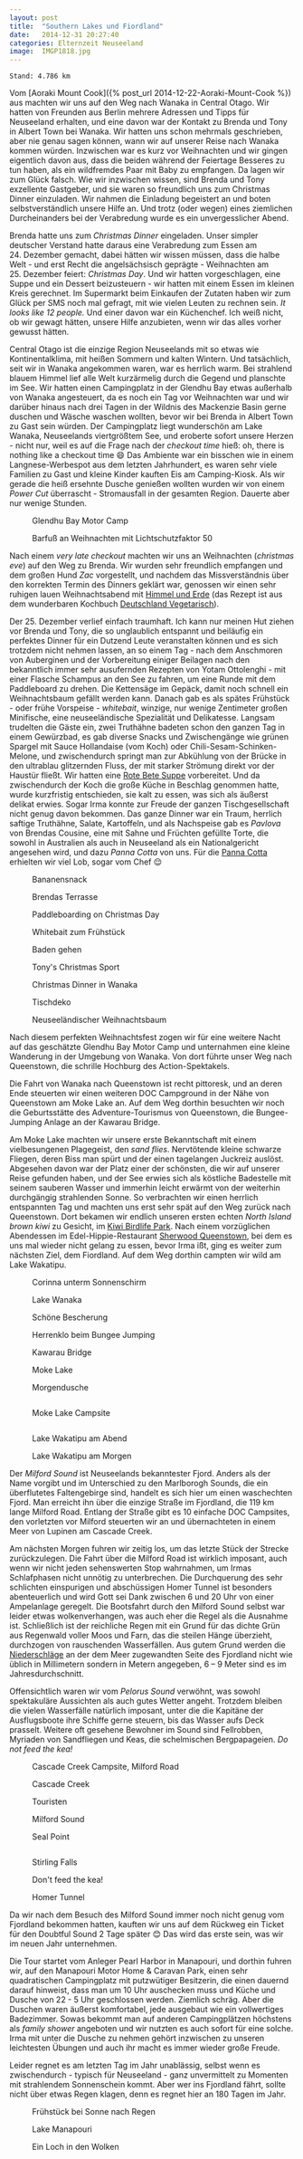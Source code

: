 ```yaml
---
layout: post
title:  "Southern Lakes und Fiordland"
date:   2014-12-31 20:27:40
categories: Elternzeit Neuseeland
image:  IMGP1818.jpg
---
```

	Stand: 4.786 km

Vom [Aoraki Mount Cook]({% post_url 2014-12-22-Aoraki-Mount-Cook %}) aus machten wir uns auf den Weg nach Wanaka in Central Otago. Wir hatten von Freunden aus Berlin mehrere Adressen und Tipps für Neuseeland erhalten, und eine davon war der Kontakt zu Brenda und Tony in Albert Town bei Wanaka. Wir hatten uns schon mehrmals geschrieben, aber nie genau sagen können, wann wir auf unserer Reise nach Wanaka kommen würden. Inzwischen war es kurz vor Weihnachten und wir gingen eigentlich davon aus, dass die beiden während der Feiertage Besseres zu tun haben, als ein wildfremdes Paar mit Baby zu empfangen. Da lagen wir zum Glück falsch. Wie wir inzwischen wissen, sind Brenda und Tony exzellente Gastgeber, und sie waren so freundlich uns zum Christmas Dinner einzuladen. Wir nahmen die Einladung begeistert an und boten selbstverständlich unsere Hilfe an. Und trotz (oder wegen) eines ziemlichen Durcheinanders bei der Verabredung wurde es ein unvergesslicher Abend.

Brenda hatte uns zum *Christmas Dinner* eingeladen. Unser simpler deutscher Verstand hatte daraus eine Verabredung zum Essen am 24. Dezember gemacht, dabei hätten wir wissen müssen, dass die halbe Welt - und erst Recht die angelsächsisch geprägte - Weihnachten am 25. Dezember feiert: *Christmas Day*. Und wir hatten vorgeschlagen, eine Suppe und ein Dessert beizusteuern - wir hatten mit einem Essen im kleinen Kreis gerechnet. Im Supermarkt beim Einkaufen der Zutaten haben wir zum Glück per SMS noch mal gefragt, mit wie vielen Leuten zu rechnen sein. *It looks like 12 people.* Und einer davon war ein Küchenchef. Ich weiß nicht, ob wir gewagt hätten, unsere Hilfe anzubieten, wenn wir das alles vorher gewusst hätten.

Central Otago ist die einzige Region Neuseelands mit so etwas wie Kontinentalklima, mit heißen Sommern und kalten Wintern. Und tatsächlich, seit wir in Wanaka angekommen waren, war es herrlich warm. Bei strahlend blauem Himmel lief alle Welt kurzärmelig durch die Gegend und planschte im See. Wir hatten einen Campingplatz in der Glendhu Bay etwas außerhalb von Wanaka angesteuert, da es noch ein Tag vor Weihnachten war und wir darüber hinaus nach drei Tagen in der Wildnis des Mackenzie Basin gerne duschen und Wäsche waschen wollten, bevor wir bei Brenda in Albert Town zu Gast sein würden. Der Campingplatz liegt wunderschön am Lake Wanaka, Neuseelands viertgrößtem See, und eroberte sofort unsere Herzen - nicht nur, weil es auf die Frage nach der *checkout time* hieß: oh, there is nothing like a checkout time :smile: Das Ambiente war ein bisschen wie in einem Langnese-Werbespot aus dem letzten Jahrhundert, es waren sehr viele Familien zu Gast und kleine Kinder kauften Eis am Camping-Kiosk. Als wir gerade die heiß ersehnte Dusche genießen wollten wurden wir von einem *Power Cut* überrascht - Stromausfall in der gesamten Region. Dauerte aber nur wenige Stunden.

<div class="carousel">
<figure>
	<picture>
		<source srcset="/assets/images/phone/IMGP1742.JPG" media="(max-width:320px)">
		<source srcset="/assets/images/tablet/IMGP1742.JPG" media="(max-width:800px)">
		<source srcset="/assets/images/desktop/IMGP1742.JPG" media="(min-width:800px)">
		<img alt="">
	</picture>
	<figcaption>Glendhu Bay Motor Camp</figcaption>
</figure>
<figure>
	<picture>
		<source srcset="/assets/images/phone/IMGP1747.JPG" media="(max-width:320px)">
		<source srcset="/assets/images/tablet/IMGP1747.JPG" media="(max-width:800px)">
		<source srcset="/assets/images/desktop/IMGP1747.JPG" media="(min-width:800px)">
		<img alt="">
	</picture>
	<figcaption>Barfuß an Weihnachten mit Lichtschutzfaktor 50</figcaption>
</figure>
</div>

Nach einem *very late checkout* machten wir uns an Weihnachten (*christmas eve*) auf den Weg zu Brenda. Wir wurden sehr freundlich empfangen und dem großen Hund *Zac* vorgestellt, und nachdem das Missverständnis über den korrekten Termin des Dinners geklärt war, genossen wir einen sehr ruhigen lauen Weihnachtsabend mit [Himmel und Erde][himmelunderde] (das Rezept ist aus dem wunderbaren Kochbuch [Deutschland Vegetarisch][deutschlandvegetarisch]).

Der 25. Dezember verlief einfach traumhaft. Ich kann nur meinen Hut ziehen vor Brenda und Tony, die so unglaublich entspannt und beiläufig ein perfektes Dinner für ein Dutzend Leute veranstalten können und es sich trotzdem nicht nehmen lassen, an so einem Tag - nach dem Anschmoren von Auberginen und der Vorbereitung einiger Beilagen nach den bekanntlich immer sehr ausufernden Rezepten von Yotam Ottolenghi - mit einer Flasche Schampus an den See zu fahren, um eine Runde mit dem Paddleboard zu drehen. Die Kettensäge im Gepäck, damit noch schnell ein Weihnachtsbaum gefällt werden kann. Danach gab es als spätes Frühstück - oder frühe Vorspeise - *whitebait*, winzige, nur wenige Zentimeter großen Minifische, eine neuseeländische Spezialität und Delikatesse. Langsam trudelten die Gäste ein, zwei Truthähne badeten schon den ganzen Tag in einem Gewürzbad, es gab diverse Snacks und Zwischengänge wie grünen Spargel mit Sauce Hollandaise (vom Koch) oder Chili-Sesam-Schinken-Melone, und zwischendurch springt man zur Abkühlung von der Brücke in den ultrablau glitzernden Fluss, der mit starker Strömung direkt vor der Haustür fließt. Wir hatten eine [Rote Bete Suppe][suppe] vorbereitet. Und da zwischendurch der Koch die große Küche in Beschlag genommen hatte, wurde kurzfristig entschieden, sie kalt zu essen, was sich als äußerst delikat erwies. Sogar Irma konnte zur Freude der ganzen Tischgesellschaft nicht genug davon bekommen. Das ganze Dinner war ein Traum, herrlich saftige Truthähne, Salate, Kartoffeln, und als Nachspeise gab es *Pavlova* von Brendas Cousine, eine mit Sahne und Früchten gefüllte Torte, die sowohl in Australien als auch in Neuseeland als ein Nationalgericht angesehen wird, und dazu *Panna Cotta* von uns. Für die [Panna Cotta][dessert] erhielten wir viel Lob, sogar vom Chef :relieved:

<div class="carousel">
<figure>
	<picture>
		<source srcset="/assets/images/phone/IMGP1752.JPG" media="(max-width:320px)">
		<source srcset="/assets/images/tablet/IMGP1752.JPG" media="(max-width:800px)">
		<source srcset="/assets/images/desktop/IMGP1752.JPG" media="(min-width:800px)">
		<img alt="">
	</picture>
	<figcaption>Bananensnack</figcaption>
</figure>
<figure>
	<picture>
		<source srcset="/assets/images/phone/IMGP1754.JPG" media="(max-width:320px)">
		<source srcset="/assets/images/tablet/IMGP1754.JPG" media="(max-width:800px)">
		<source srcset="/assets/images/desktop/IMGP1754.JPG" media="(min-width:800px)">
		<img alt="">
	</picture>
	<figcaption>Brendas Terrasse</figcaption>
</figure>
<figure>
	<picture>
		<source srcset="/assets/images/phone/IMGP1759.JPG" media="(max-width:320px)">
		<source srcset="/assets/images/tablet/IMGP1759.JPG" media="(max-width:800px)">
		<source srcset="/assets/images/desktop/IMGP1759.JPG" media="(min-width:800px)">
		<img alt="">
	</picture>
	<figcaption>Paddleboarding on Christmas Day</figcaption>
</figure>
<figure>
	<picture>
		<source srcset="/assets/images/phone/IMGP1773.JPG" media="(max-width:320px)">
		<source srcset="/assets/images/tablet/IMGP1773.JPG" media="(max-width:800px)">
		<source srcset="/assets/images/desktop/IMGP1773.JPG" media="(min-width:800px)">
		<img alt="">
	</picture>
	<figcaption>Whitebait zum Frühstück</figcaption>
</figure>
<figure>
	<picture>
		<source srcset="/assets/images/phone/IMGP1778.JPG" media="(max-width:320px)">
		<source srcset="/assets/images/tablet/IMGP1778.JPG" media="(max-width:800px)">
		<source srcset="/assets/images/desktop/IMGP1778.JPG" media="(min-width:800px)">
		<img alt="">
	</picture>
	<figcaption>Baden gehen</figcaption>
</figure>
<figure>
	<picture>
		<source srcset="/assets/images/phone/IMGP1782.JPG" media="(max-width:320px)">
		<source srcset="/assets/images/tablet/IMGP1782.JPG" media="(max-width:800px)">
		<source srcset="/assets/images/desktop/IMGP1782.JPG" media="(min-width:800px)">
		<img alt="">
	</picture>
	<figcaption>Tony's Christmas Sport</figcaption>
</figure>
<figure>
	<picture>
		<source srcset="/assets/images/phone/IMGP1789.JPG" media="(max-width:320px)">
		<source srcset="/assets/images/tablet/IMGP1789.JPG" media="(max-width:800px)">
		<source srcset="/assets/images/desktop/IMGP1789.JPG" media="(min-width:800px)">
		<img alt="">
	</picture>
	<figcaption>Christmas Dinner in Wanaka</figcaption>
</figure>
<figure>
	<picture>
		<source srcset="/assets/images/phone/IMGP1793.JPG" media="(max-width:320px)">
		<source srcset="/assets/images/tablet/IMGP1793.JPG" media="(max-width:800px)">
		<source srcset="/assets/images/desktop/IMGP1793.JPG" media="(min-width:800px)">
		<img alt="">
	</picture>
	<figcaption>Tischdeko</figcaption>
</figure>
<figure>
	<picture>
		<source srcset="/assets/images/phone/IMGP1795.JPG" media="(max-width:320px)">
		<source srcset="/assets/images/tablet/IMGP1795.JPG" media="(max-width:800px)">
		<source srcset="/assets/images/desktop/IMGP1795.JPG" media="(min-width:800px)">
		<img alt="">
	</picture>
	<figcaption>Neuseeländischer Weihnachtsbaum</figcaption>
</figure>
</div>

Nach diesem perfekten Weihnachtsfest zogen wir für eine weitere Nacht auf das geschätzte Glendhu Bay Motor Camp und unternahmen eine kleine Wanderung in der Umgebung von Wanaka. Von dort führte unser Weg nach Queenstown, die schrille Hochburg des Action-Spektakels.

Die Fahrt von Wanaka nach Queenstown ist recht pittoresk, und an deren Ende steuerten wir einen weiteren DOC Campground in der Nähe von Queenstown am Moke Lake an. Auf dem Weg dorthin besuchten wir noch die Geburtsstätte des Adventure-Tourismus von Queenstown, die Bungee-Jumping Anlage an der Kawarau Bridge.

Am Moke Lake machten wir unsere erste Bekanntschaft mit einem vielbesungenen Plagegeist, den *sand flies*. Nervtötende kleine schwarze Fliegen, deren Biss man spürt und der einen tagelangen Juckreiz auslöst. Abgesehen davon war der Platz einer der schönsten, die wir auf unserer Reise gefunden haben, und der See erwies sich als köstliche Badestelle mit seinem sauberen Wasser und immerhin leicht erwärmt von der weiterhin durchgängig strahlenden Sonne. So verbrachten wir einen herrlich entspannten Tag und machten uns erst sehr spät auf den Weg zurück nach Queenstown. Dort bekamen wir endlich unseren ersten echten *North Island brown kiwi* zu Gesicht, im [Kiwi Birdlife Park][kiwi]. Nach einem vorzüglichen Abendessen im Edel-Hippie-Restaurant [Sherwood Queenstown][sherwood], bei dem es uns mal wieder nicht gelang zu essen, bevor Irma ißt, ging es weiter zum nächsten Ziel, dem Fiordland. Auf dem Weg dorthin campten wir wild am Lake Wakatipu.

<div class="carousel">
<figure>
	<picture>
		<source srcset="/assets/images/phone/IMGP1804.JPG" media="(max-width:320px)">
		<source srcset="/assets/images/tablet/IMGP1804.JPG" media="(max-width:800px)">
		<source srcset="/assets/images/desktop/IMGP1804.JPG" media="(min-width:800px)">
		<img alt="">
	</picture>
	<figcaption>Corinna unterm Sonnenschirm</figcaption>
</figure>
<figure>
	<picture>
		<source srcset="/assets/images/phone/IMGP1805.JPG" media="(max-width:320px)">
		<source srcset="/assets/images/tablet/IMGP1805.JPG" media="(max-width:800px)">
		<source srcset="/assets/images/desktop/IMGP1805.JPG" media="(min-width:800px)">
		<img alt="">
	</picture>
	<figcaption>Lake Wanaka</figcaption>
</figure>
<figure>
	<picture>
		<source srcset="/assets/images/phone/IMGP1818.JPG" media="(max-width:320px)">
		<source srcset="/assets/images/tablet/IMGP1818.JPG" media="(max-width:800px)">
		<source srcset="/assets/images/desktop/IMGP1818.JPG" media="(min-width:800px)">
		<img alt="">
	</picture>
	<figcaption>Schöne Bescherung</figcaption>
</figure>
<figure>
	<picture>
		<source srcset="/assets/images/phone/IMGP1829.JPG" media="(max-width:320px)">
		<source srcset="/assets/images/tablet/IMGP1829.JPG" media="(max-width:800px)">
		<source srcset="/assets/images/desktop/IMGP1829.JPG" media="(min-width:800px)">
		<img alt="">
	</picture>
	<figcaption>Herrenklo beim Bungee Jumping</figcaption>
</figure>
<figure>
	<picture>
		<source srcset="/assets/images/phone/IMGP1835.JPG" media="(max-width:320px)">
		<source srcset="/assets/images/tablet/IMGP1835.JPG" media="(max-width:800px)">
		<source srcset="/assets/images/desktop/IMGP1835.JPG" media="(min-width:800px)">
		<img alt="">
	</picture>
	<figcaption>Kawarau Bridge</figcaption>
</figure>
<figure>
	<picture>
		<source srcset="/assets/images/phone/IMGP1841.JPG" media="(max-width:320px)">
		<source srcset="/assets/images/tablet/IMGP1841.JPG" media="(max-width:800px)">
		<source srcset="/assets/images/desktop/IMGP1841.JPG" media="(min-width:800px)">
		<img alt="">
	</picture>
	<figcaption>Moke Lake</figcaption>
</figure>
<figure>
	<picture>
		<source srcset="/assets/images/phone/IMGP1848.JPG" media="(max-width:320px)">
		<source srcset="/assets/images/tablet/IMGP1848.JPG" media="(max-width:800px)">
		<source srcset="/assets/images/desktop/IMGP1848.JPG" media="(min-width:800px)">
		<img alt="">
	</picture>
	<figcaption>Morgendusche</figcaption>
</figure>
<figure>
	<picture>
		<source srcset="/assets/images/phone/IMGP1850.JPG" media="(max-width:320px)">
		<source srcset="/assets/images/tablet/IMGP1850.JPG" media="(max-width:800px)">
		<source srcset="/assets/images/desktop/IMGP1850.JPG" media="(min-width:800px)">
		<img alt="">
	</picture>
</figure>
<figure>
	<picture>
		<source srcset="/assets/images/phone/IMGP1859.JPG" media="(max-width:320px)">
		<source srcset="/assets/images/tablet/IMGP1859.JPG" media="(max-width:800px)">
		<source srcset="/assets/images/desktop/IMGP1859.JPG" media="(min-width:800px)">
		<img alt="">
	</picture>
	<figcaption>Moke Lake Campsite</figcaption>
</figure>
<figure>
	<picture>
		<source srcset="/assets/images/phone/IMGP1861.JPG" media="(max-width:320px)">
		<source srcset="/assets/images/tablet/IMGP1861.JPG" media="(max-width:800px)">
		<source srcset="/assets/images/desktop/IMGP1861.JPG" media="(min-width:800px)">
		<img alt="">
	</picture>
</figure>
<figure>
	<picture>
		<source srcset="/assets/images/phone/IMGP1871.JPG" media="(max-width:320px)">
		<source srcset="/assets/images/tablet/IMGP1871.JPG" media="(max-width:800px)">
		<source srcset="/assets/images/desktop/IMGP1871.JPG" media="(min-width:800px)">
		<img alt="">
	</picture>
	<figcaption>Lake Wakatipu am Abend</figcaption>
</figure>
<figure>
	<picture>
		<source srcset="/assets/images/phone/IMGP1878.JPG" media="(max-width:320px)">
		<source srcset="/assets/images/tablet/IMGP1878.JPG" media="(max-width:800px)">
		<source srcset="/assets/images/desktop/IMGP1878.JPG" media="(min-width:800px)">
		<img alt="">
	</picture>
	<figcaption>Lake Wakatipu am Morgen</figcaption>
</figure>
</div>

Der *Milford Sound* ist Neuseelands bekanntester Fjord. Anders als der Name vorgibt und im Unterschied zu den Marlborogh Sounds, die ein überflutetes Faltengebirge sind, handelt es sich hier um einen waschechten Fjord. Man erreicht ihn über die einzige Straße im Fjordland, die 119 km lange Milford Road. Entlang der Straße gibt es 10 einfache DOC Campsites, den vorletzten vor Milford steuerten wir an und übernachteten in einem Meer von Lupinen am Cascade Creek.

Am nächsten Morgen fuhren wir zeitig los, um das letzte Stück der Strecke zurückzulegen. Die Fahrt über die Milford Road ist wirklich imposant, auch wenn wir nicht jeden sehenswerten Stop wahrnahmen, um Irmas Schlafphasen nicht unnötig zu unterbrechen. Die Durchquerung des sehr schlichten einspurigen und abschüssigen Homer Tunnel ist besonders abenteuerlich und wird Gott sei Dank zwischen 6 und 20 Uhr von einer Ampelanlage geregelt. Die Bootsfahrt durch den Milford Sound selbst war leider etwas wolkenverhangen, was auch eher die Regel als die Ausnahme ist. Schließlich ist der reichliche Regen mit ein Grund für das dichte Grün aus Regenwald voller Moos und Farn, das die steilen Hänge überzieht, durchzogen von rauschenden Wasserfällen. Aus gutem Grund werden die [Niederschläge][klima] an der dem Meer zugewandten Seite des Fjordland nicht wie üblich in Millimetern sondern in Metern angegeben, 6 – 9 Meter sind es im Jahresdurchschnitt.

Offensichtlich waren wir vom *Pelorus Sound* verwöhnt, was sowohl spektakuläre Aussichten als auch gutes Wetter angeht. Trotzdem bleiben die vielen Wasserfälle natürlich imposant, unter die die Kapitäne der Ausflugsboote ihre Schiffe gerne steuern, bis das Wasser aufs Deck prasselt. Weitere oft gesehene Bewohner im Sound sind Fellrobben, Myriaden von Sandfliegen und Keas, die schelmischen Bergpapageien. *Do not feed the kea!*

<div class="carousel">
<figure>
	<picture>
		<source srcset="/assets/images/phone/DSC02371.JPG" media="(max-width:320px)">
		<source srcset="/assets/images/tablet/DSC02371.JPG" media="(max-width:800px)">
		<source srcset="/assets/images/desktop/DSC02371.JPG" media="(min-width:800px)">
		<img alt="">
	</picture>
	<figcaption>Cascade Creek Campsite, Milford Road</figcaption>
</figure>
<figure>
	<picture>
		<source srcset="/assets/images/phone/DSC02381.JPG" media="(max-width:320px)">
		<source srcset="/assets/images/tablet/DSC02381.JPG" media="(max-width:800px)">
		<source srcset="/assets/images/desktop/DSC02381.JPG" media="(min-width:800px)">
		<img alt="">
	</picture>
	<figcaption>Cascade Creek</figcaption>
</figure>
<figure>
	<picture>
		<source srcset="/assets/images/phone/IMGP1887.JPG" media="(max-width:320px)">
		<source srcset="/assets/images/tablet/IMGP1887.JPG" media="(max-width:800px)">
		<source srcset="/assets/images/desktop/IMGP1887.JPG" media="(min-width:800px)">
		<img alt="">
	</picture>
	<figcaption>Touristen</figcaption>
</figure>
<figure>
	<picture>
		<source srcset="/assets/images/phone/DSC02391.JPG" media="(max-width:320px)">
		<source srcset="/assets/images/tablet/DSC02391.JPG" media="(max-width:800px)">
		<source srcset="/assets/images/desktop/DSC02391.JPG" media="(min-width:800px)">
		<img alt="">
	</picture>
	<figcaption>Milford Sound</figcaption>
</figure>
<figure>
	<picture>
		<source srcset="/assets/images/phone/IMGP1900.JPG" media="(max-width:320px)">
		<source srcset="/assets/images/tablet/IMGP1900.JPG" media="(max-width:800px)">
		<source srcset="/assets/images/desktop/IMGP1900.JPG" media="(min-width:800px)">
		<img alt="">
	</picture>
	<figcaption>Seal Point</figcaption>
</figure>
<figure>
	<picture>
		<source srcset="/assets/images/phone/IMGP1902.JPG" media="(max-width:320px)">
		<source srcset="/assets/images/tablet/IMGP1902.JPG" media="(max-width:800px)">
		<source srcset="/assets/images/desktop/IMGP1902.JPG" media="(min-width:800px)">
		<img alt="">
	</picture>
</figure>
<figure>
	<picture>
		<source srcset="/assets/images/phone/IMGP1905.JPG" media="(max-width:320px)">
		<source srcset="/assets/images/tablet/IMGP1905.JPG" media="(max-width:800px)">
		<source srcset="/assets/images/desktop/IMGP1905.JPG" media="(min-width:800px)">
		<img alt="">
	</picture>
	<figcaption>Stirling Falls</figcaption>
</figure>
<figure>
	<picture>
		<source srcset="/assets/images/phone/DSC02410.JPG" media="(max-width:320px)">
		<source srcset="/assets/images/tablet/DSC02410.JPG" media="(max-width:800px)">
		<source srcset="/assets/images/desktop/DSC02410.JPG" media="(min-width:800px)">
		<img alt="">
	</picture>
	<figcaption>Don't feed the kea!</figcaption>
</figure>
<figure>
	<picture>
		<source srcset="/assets/images/phone/DSC02413.JPG" media="(max-width:320px)">
		<source srcset="/assets/images/tablet/DSC02413.JPG" media="(max-width:800px)">
		<source srcset="/assets/images/desktop/DSC02413.JPG" media="(min-width:800px)">
		<img alt="">
	</picture>
	<figcaption>Homer Tunnel</figcaption>
</figure>
</div>

Da wir nach dem Besuch des Milford Sound immer noch nicht genug vom Fjordland bekommen hatten, kauften wir uns auf dem Rückweg ein Ticket für den Doubtful Sound 2 Tage später :blush: Das wird das erste sein, was wir im neuen Jahr unternehmen.

Die Tour startet vom Anleger Pearl Harbor in Manapouri, und dorthin fuhren wir, auf den Manapouri Motor Home & Caravan Park, einen sehr quadratischen Campingplatz mit putzwütiger Besitzerin, die einen dauernd darauf hinweist, dass man um 10 Uhr auschecken muss und Küche und Dusche von 22 - 5 Uhr geschlossen werden. Ziemlich schräg. Aber die Duschen waren äußerst komfortabel, jede ausgebaut wie ein vollwertiges Badezimmer. Sowas bekommt man auf anderen Campingplätzen höchstens als *family shower* angeboten und wir nutzten es auch sofort für eine solche. Irma mit unter die Dusche zu nehmen gehört inzwischen zu unseren leichtesten Übungen und auch ihr macht es immer wieder große Freude.

Leider regnet es am letzten Tag im Jahr unablässig, selbst wenn es zwischendurch - typisch für Neuseeland - ganz unvermittelt zu Momenten mit strahlendem Sonnenschein kommt. Aber wer ins Fjordland fährt, sollte nicht über etwas Regen klagen, denn es regnet hier an 180 Tagen im Jahr.

<div class="carousel">
<figure>
	<picture>
		<source srcset="/assets/images/phone/IMGP1923.JPG" media="(max-width:320px)">
		<source srcset="/assets/images/tablet/IMGP1923.JPG" media="(max-width:800px)">
		<source srcset="/assets/images/desktop/IMGP1923.JPG" media="(min-width:800px)">
		<img alt="">
	</picture>
	<figcaption>Frühstück bei Sonne nach Regen</figcaption>
</figure>
<figure>
	<picture>
		<source srcset="/assets/images/phone/IMGP1925.JPG" media="(max-width:320px)">
		<source srcset="/assets/images/tablet/IMGP1925.JPG" media="(max-width:800px)">
		<source srcset="/assets/images/desktop/IMGP1925.JPG" media="(min-width:800px)">
		<img alt="">
	</picture>
	<figcaption>Lake Manapouri</figcaption>
</figure>
<figure>
	<picture>
		<source srcset="/assets/images/phone/DSC02421.JPG" media="(max-width:320px)">
		<source srcset="/assets/images/tablet/DSC02421.JPG" media="(max-width:800px)">
		<source srcset="/assets/images/desktop/DSC02421.JPG" media="(min-width:800px)">
		<img alt="">
	</picture>
	<figcaption>Ein Loch in den Wolken</figcaption>
</figure>
</div>

[himmelunderde]: https://buchgourmet.com/rezept/himmel-und-erde/
[deutschlandvegetarisch]: http://www.brandstaetterverlag.com/buch/deutschland-vegetarisch
[suppe]: http://www.tobiaskocht.com/#article/4576
[dessert]: http://www.kuechengoetter.de/rezepte/Pudding-Cremes/Sahnecreme-176897.html
[klima]: http://de.wikipedia.org/wiki/Milford_Sound#Klima
[kiwi]: http://kiwibird.co.nz/
[sherwood]: http://sherwoodqueenstown.nz/

